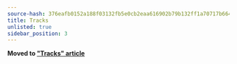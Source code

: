 ```yaml
---
source-hash: 376eafb0152a188f03132fb5e0cb2eaa616902b79b132ff1a70717b664562969
title: Tracks
unlisted: true
sidebar_position: 3
---
```



**Moved to ["Tracks" article](./index.md)**
